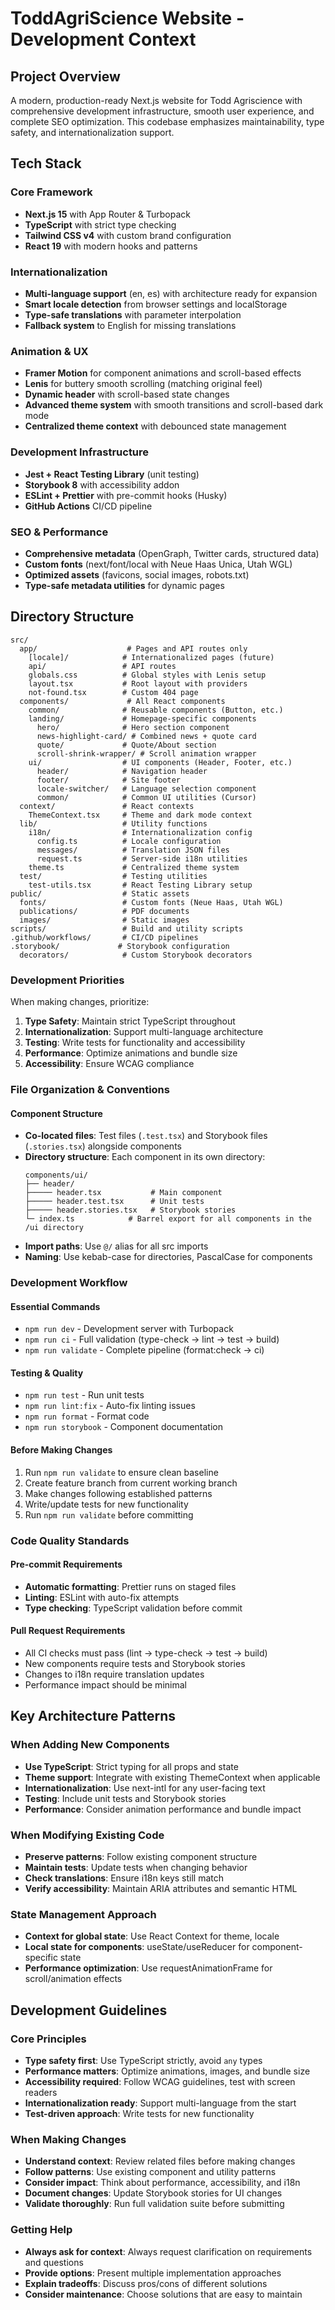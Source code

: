 # ToddAgriScience Website - Development Context

## Project Overview

A modern, production-ready Next.js website for Todd Agriscience with comprehensive development infrastructure, smooth user experience, and complete SEO optimization. This codebase emphasizes maintainability, type safety, and internationalization support.

## Tech Stack

### Core Framework

- **Next.js 15** with App Router & Turbopack
- **TypeScript** with strict type checking
- **Tailwind CSS v4** with custom brand configuration
- **React 19** with modern hooks and patterns

### Internationalization

- **Multi-language support** (en, es) with architecture ready for expansion
- **Smart locale detection** from browser settings and localStorage
- **Type-safe translations** with parameter interpolation
- **Fallback system** to English for missing translations

### Animation & UX

- **Framer Motion** for component animations and scroll-based effects
- **Lenis** for buttery smooth scrolling (matching original feel)
- **Dynamic header** with scroll-based state changes
- **Advanced theme system** with smooth transitions and scroll-based dark mode
- **Centralized theme context** with debounced state management

### Development Infrastructure

- **Jest + React Testing Library** (unit testing)
- **Storybook 8** with accessibility addon
- **ESLint + Prettier** with pre-commit hooks (Husky)
- **GitHub Actions** CI/CD pipeline

### SEO & Performance

- **Comprehensive metadata** (OpenGraph, Twitter cards, structured data)
- **Custom fonts** (next/font/local with Neue Haas Unica, Utah WGL)
- **Optimized assets** (favicons, social images, robots.txt)
- **Type-safe metadata utilities** for dynamic pages

## Directory Structure

```
src/
  app/                    # Pages and API routes only
    [locale]/            # Internationalized pages (future)
    api/                 # API routes
    globals.css          # Global styles with Lenis setup
    layout.tsx           # Root layout with providers
    not-found.tsx        # Custom 404 page
  components/             # All React components
    common/              # Reusable components (Button, etc.)
    landing/             # Homepage-specific components
      hero/              # Hero section component
      news-highlight-card/ # Combined news + quote card
      quote/             # Quote/About section
      scroll-shrink-wrapper/ # Scroll animation wrapper
    ui/                  # UI components (Header, Footer, etc.)
      header/            # Navigation header
      footer/            # Site footer
      locale-switcher/   # Language selection component
      common/            # Common UI utilities (Cursor)
  context/               # React contexts
    ThemeContext.tsx     # Theme and dark mode context
  lib/                   # Utility functions
    i18n/                # Internationalization config
      config.ts          # Locale configuration
      messages/          # Translation JSON files
      request.ts         # Server-side i18n utilities
    theme.ts             # Centralized theme system
  test/                  # Testing utilities
    test-utils.tsx       # React Testing Library setup
public/                  # Static assets
  fonts/                 # Custom fonts (Neue Haas, Utah WGL)
  publications/          # PDF documents
  images/                # Static images
scripts/                 # Build and utility scripts
.github/workflows/       # CI/CD pipelines
.storybook/             # Storybook configuration
  decorators/            # Custom Storybook decorators
```

### Development Priorities

When making changes, prioritize:

1. **Type Safety**: Maintain strict TypeScript throughout
2. **Internationalization**: Support multi-language architecture
3. **Testing**: Write tests for functionality and accessibility
4. **Performance**: Optimize animations and bundle size
5. **Accessibility**: Ensure WCAG compliance

### File Organization & Conventions

#### Component Structure

- **Co-located files**: Test files (`.test.tsx`) and Storybook files (`.stories.tsx`) alongside components
- **Directory structure**: Each component in its own directory:
  ```
  components/ui/
  ├── header/
  ├───── header.tsx           # Main component
  ├───── header.test.tsx      # Unit tests
  ├───── header.stories.tsx   # Storybook stories
  └─ index.ts            # Barrel export for all components in the /ui directory
  ```
- **Import paths**: Use `@/` alias for all src imports
- **Naming**: Use kebab-case for directories, PascalCase for components

### Development Workflow

#### Essential Commands

- `npm run dev` - Development server with Turbopack
- `npm run ci` - Full validation (type-check → lint → test → build)
- `npm run validate` - Complete pipeline (format:check → ci)

#### Testing & Quality

- `npm run test` - Run unit tests
- `npm run lint:fix` - Auto-fix linting issues
- `npm run format` - Format code
- `npm run storybook` - Component documentation

#### Before Making Changes

1. Run `npm run validate` to ensure clean baseline
2. Create feature branch from current working branch
3. Make changes following established patterns
4. Write/update tests for new functionality
5. Run `npm run validate` before committing

### Code Quality Standards

#### Pre-commit Requirements

- **Automatic formatting**: Prettier runs on staged files
- **Linting**: ESLint with auto-fix attempts
- **Type checking**: TypeScript validation before commit

#### Pull Request Requirements

- All CI checks must pass (lint → type-check → test → build)
- New components require tests and Storybook stories
- Changes to i18n require translation updates
- Performance impact should be minimal

## Key Architecture Patterns

### When Adding New Components

- **Use TypeScript**: Strict typing for all props and state
- **Theme support**: Integrate with existing ThemeContext when applicable
- **Internationalization**: Use next-intl for any user-facing text
- **Testing**: Include unit tests and Storybook stories
- **Performance**: Consider animation performance and bundle impact

### When Modifying Existing Code

- **Preserve patterns**: Follow existing component structure
- **Maintain tests**: Update tests when changing behavior
- **Check translations**: Ensure i18n keys still match
- **Verify accessibility**: Maintain ARIA attributes and semantic HTML

### State Management Approach

- **Context for global state**: Use React Context for theme, locale
- **Local state for components**: useState/useReducer for component-specific state
- **Performance optimization**: Use requestAnimationFrame for scroll/animation effects

## Development Guidelines

### Core Principles

- **Type safety first**: Use TypeScript strictly, avoid `any` types
- **Performance matters**: Optimize animations, images, and bundle size
- **Accessibility required**: Follow WCAG guidelines, test with screen readers
- **Internationalization ready**: Support multi-language from the start
- **Test-driven approach**: Write tests for new functionality

### When Making Changes

- **Understand context**: Review related files before making changes
- **Follow patterns**: Use existing component and utility patterns
- **Consider impact**: Think about performance, accessibility, and i18n
- **Document changes**: Update Storybook stories for UI changes
- **Validate thoroughly**: Run full validation suite before submitting

### Getting Help

- **Always ask for context**: Always request clarification on requirements and questions
- **Provide options**: Present multiple implementation approaches
- **Explain tradeoffs**: Discuss pros/cons of different solutions
- **Consider maintenance**: Choose solutions that are easy to maintain
